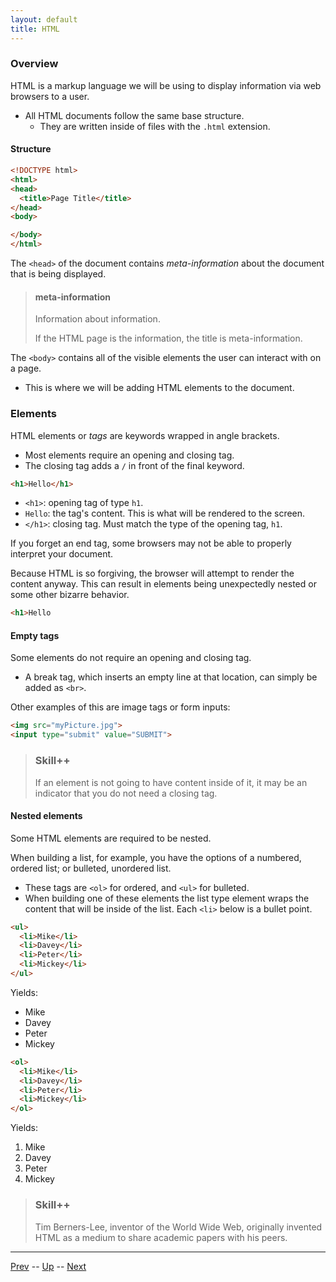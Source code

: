```yaml
---
layout: default
title: HTML
---
```


### Overview
HTML is a markup language we will be using to display information via web browsers to a user.
* All HTML documents follow the same base structure.
  * They are written inside of files with the `.html` extension.

#### Structure
```HTML
<!DOCTYPE html>
<html>
<head>
  <title>Page Title</title>
</head>
<body>

</body>
</html>
```

The `<head>` of the document contains _meta-information_ about the document that is being displayed.

> #### meta-information
> Information about information.
>
> If the HTML page is the information, the title is meta-information.

The `<body>` contains all of the visible elements the user can interact with on a page.
* This is where we will be adding HTML elements to the document.


### Elements
HTML elements or _tags_ are keywords wrapped in angle brackets.
* Most elements require an opening and closing tag.
* The closing tag adds a `/` in front of the final keyword.

```html
<h1>Hello</h1>
```

* `<h1>`: opening tag of type `h1`.
* `Hello`: the tag's content. This is what will be rendered to the screen.
* `</h1>`: closing tag. Must match the type of the opening tag, `h1`.

If you forget an end tag, some browsers may not be able to properly interpret your document.

Because HTML is so forgiving, the browser will attempt to render the content anyway. This can result in elements being unexpectedly nested or some other bizarre behavior.
```html
<h1>Hello
```

#### Empty tags
Some elements do not require an opening and closing tag.
* A break tag, which inserts an empty line at that location, can simply be added as `<br>`.

Other examples of this are image tags or form inputs:
```html
<img src="myPicture.jpg">
<input type="submit" value="SUBMIT">
```

> ### Skill++
> If an element is not going to have content inside of it, it may be an indicator that you do not need a closing tag.

#### Nested elements
Some HTML elements are required to be nested.

When building a list, for example, you have the options of a numbered, ordered list; or bulleted, unordered list.
* These tags are `<ol>` for ordered, and `<ul>` for bulleted.
* When building one of these elements the list type element wraps the content that will be inside of the list. Each `<li>` below is a bullet point.

```html
<ul>
  <li>Mike</li>
  <li>Davey</li>
  <li>Peter</li>  
  <li>Mickey</li>
</ul>
```
Yields:
* Mike
* Davey
* Peter
* Mickey

```html
<ol>
  <li>Mike</li>
  <li>Davey</li>
  <li>Peter</li>  
  <li>Mickey</li>
</ol>
```

Yields:  
1. Mike  
2. Davey  
3. Peter  
4. Mickey

> ### Skill++
> Tim Berners-Lee, inventor of the World Wide Web, originally invented HTML as a medium to share academic papers with his peers.

<hr>

[Prev](README.md) -- [Up](README.md) -- [Next](htmlHelloWorld.md)

